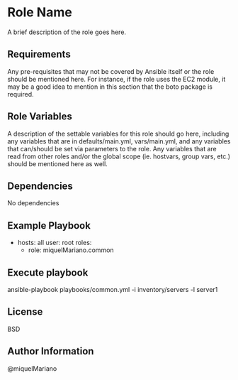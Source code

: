Role Name
=========

A brief description of the role goes here.

Requirements
------------

Any pre-requisites that may not be covered by Ansible itself or the role should be mentioned here. For instance, if the role uses the EC2 module, it may be a good idea to mention in this section that the boto package is required.

Role Variables
--------------

A description of the settable variables for this role should go here, including any variables that are in defaults/main.yml, vars/main.yml, and any variables that can/should be set via parameters to the role. Any variables that are read from other roles and/or the global scope (ie. hostvars, group vars, etc.) should be mentioned here as well.

Dependencies
------------

No dependencies

Example Playbook
----------------

- hosts: all
  user: root
  roles:
  - role: miquelMariano.common

Execute playbook
----------------
ansible-playbook playbooks/common.yml -i inventory/servers -l server1


License
-------

BSD

Author Information
------------------

@miquelMariano